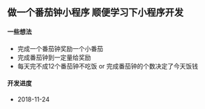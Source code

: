 ## 做一个番茄钟小程序 顺便学习下小程序开发

#### 一些想法
* 完成一个番茄钟奖励一个小番茄
* 完成番茄钟到一定量给奖励
* 每天完不成12个番茄钟不吃饭 or 完成番茄钟的个数决定了今天饭钱

#### 开发进度
* 2018-11-24